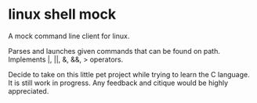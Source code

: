 # linux shell mock

A mock command line client for linux. 

Parses and launches given commands that can be found on path.
Implements |, ||, &, &&, > operators.

Decide to take on this little pet project while trying to learn the C language.
It is still work in progress. Any feedback and citique would be highly appreciated.
